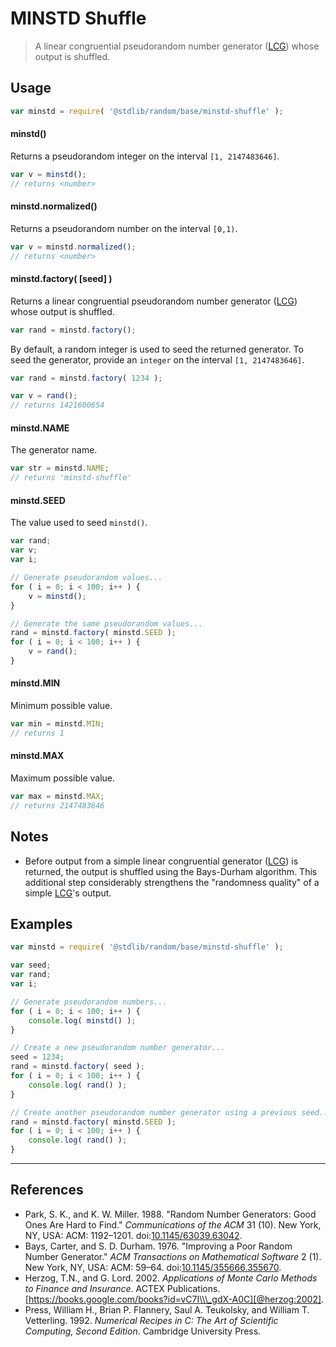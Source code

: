 # MINSTD Shuffle

> A linear congruential pseudorandom number generator ([LCG][lcg]) whose output is shuffled.

<section class="usage">

## Usage

```javascript
var minstd = require( '@stdlib/random/base/minstd-shuffle' );
```

#### minstd()

Returns a pseudorandom integer on the interval `[1, 2147483646]`.

```javascript
var v = minstd();
// returns <number>
```

#### minstd.normalized()

Returns a pseudorandom number on the interval `[0,1)`.

```javascript
var v = minstd.normalized();
// returns <number>
```

#### minstd.factory( \[seed] )

Returns a linear congruential pseudorandom number generator ([LCG][lcg]) whose output is shuffled.

```javascript
var rand = minstd.factory();
```

By default, a random integer is used to seed the returned generator. To seed the generator, provide an `integer` on the interval `[1, 2147483646]`.

```javascript
var rand = minstd.factory( 1234 );

var v = rand();
// returns 1421600654
```

#### minstd.NAME

The generator name.

```javascript
var str = minstd.NAME;
// returns 'minstd-shuffle'
```

#### minstd.SEED

The value used to seed `minstd()`.

```javascript
var rand;
var v;
var i;

// Generate pseudorandom values...
for ( i = 0; i < 100; i++ ) {
    v = minstd();
}

// Generate the same pseudorandom values...
rand = minstd.factory( minstd.SEED );
for ( i = 0; i < 100; i++ ) {
    v = rand();
}
```

#### minstd.MIN

Minimum possible value.

```javascript
var min = minstd.MIN;
// returns 1
```

#### minstd.MAX

Maximum possible value.

```javascript
var max = minstd.MAX;
// returns 2147483646
```

</section>

<!-- /.usage -->

<section class="notes">

## Notes

-   Before output from a simple linear congruential generator ([LCG][lcg]) is returned, the output is shuffled using the Bays-Durham algorithm. This additional step considerably strengthens the "randomness quality" of a simple [LCG][lcg]'s output.

</section>

<!-- /.notes -->

<section class="examples">

## Examples

```javascript
var minstd = require( '@stdlib/random/base/minstd-shuffle' );

var seed;
var rand;
var i;

// Generate pseudorandom numbers...
for ( i = 0; i < 100; i++ ) {
    console.log( minstd() );
}

// Create a new pseudorandom number generator...
seed = 1234;
rand = minstd.factory( seed );
for ( i = 0; i < 100; i++ ) {
    console.log( rand() );
}

// Create another pseudorandom number generator using a previous seed...
rand = minstd.factory( minstd.SEED );
for ( i = 0; i < 100; i++ ) {
    console.log( rand() );
}
```

</section>

<!-- /.examples -->

* * *

<section class="references">

## References

-   Park, S. K., and K. W. Miller. 1988. "Random Number Generators: Good Ones Are Hard to Find." _Communications of the ACM_ 31 (10). New York, NY, USA: ACM: 1192–1201. doi:[10.1145/63039.63042][@park:1988].
-   Bays, Carter, and S. D. Durham. 1976. "Improving a Poor Random Number Generator." _ACM Transactions on Mathematical Software_ 2 (1). New York, NY, USA: ACM: 59–64. doi:[10.1145/355666.355670][@bays:1976].
-   Herzog, T.N., and G. Lord. 2002. _Applications of Monte Carlo Methods to Finance and Insurance_. ACTEX Publications. [https://books.google.com/books?id=vC7I\\\_gdX-A0C][@herzog:2002].
-   Press, William H., Brian P. Flannery, Saul A. Teukolsky, and William T. Vetterling. 1992. _Numerical Recipes in C: The Art of Scientific Computing, Second Edition_. Cambridge University Press.

</section>

<!-- /.references -->

<section class="links">

[lcg]: https://en.wikipedia.org/wiki/Linear_congruential_generator

[@park:1988]: http://dx.doi.org/10.1145/63039.63042

[@bays:1976]: http://dx.doi.org/10.1145/355666.355670

[@herzog:2002]: https://books.google.com/books?id=vC7I_gdX-A0C

</section>

<!-- /.links -->
